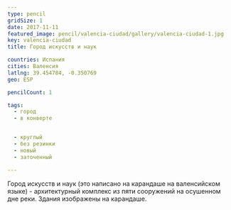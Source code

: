 ```yaml
---
type: pencil
gridSize: 1
date: 2017-11-11
featured_image: pencil/valencia-ciudad/gallery/valencia-ciudad-1.jpg
key: valencia-ciudad
title: Город искусств и наук

countries: Испания
cities: Валенсия
latlng: 39.454784, -0.350769
geo: ESP

pencilCount: 1

tags:
  - город
  - в конверте


  - круглый
  - без резинки
  - новый
  - заточенный

---
```


Город искусств и наук (это написано на карандаше на валенсийском языке) - архитектурный комплекс из пяти сооружений на осушенном дне реки. Здания изображены на карандаше.
